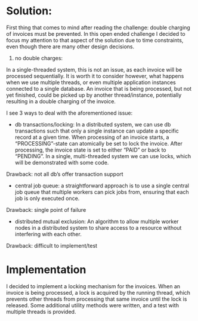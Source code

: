 # Solution:


First thing that comes to mind after reading the challenge: double charging of invoices must be prevented. In this open ended challenge I decided to focus my attention to that aspect of the solution due to time constraints, even though there are many other design decisions.



1) no double charges:

In a single-threaded system, this is not an issue, as each invoice will be processed sequentially. It is worth it to consider however, what happens when we use multiple threads, or even multiple application instances connected to a single database. An invoice that is being processed, but not yet finished, could be picked up by another thread/instance, potentially resulting in a double charging of the invoice.

I see 3 ways to deal with the aforementioned issue:


- db transactions/locking:
  In a distributed system, we can use db transactions such that only a single instance can update a specific record at a given time. When processing of an invoice starts, a “PROCESSING”-state can atomically be set to lock the invoice. After processing, the invoice state is set to either “PAID” or back to “PENDING”. In a single, multi-threaded system we can use locks, which will be demonstrated with some code.

Drawback: not all db’s offer transaction support

- central job queue:
  a straightforward approach is to use a single central job queue that multiple workers can pick jobs from, ensuring that each job is only executed once.

Drawback: single point of failure

- distributed mutual exclusion:
  An algorithm to allow multiple worker nodes in a distributed system to share access to a resource without interfering with each other.

Drawback: difficult to implement/test

# Implementation

I decided to implement a locking mechanism for the invoices. When an invoice is being processed, a lock is acquired by the running thread, which prevents other threads from processing that same invoice until the lock is released.
Some additional utility methods were written, and a test with multiple threads is provided.